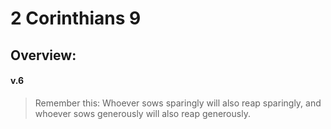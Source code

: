 # 2 Corinthians 9

## Overview:



#### v.6
>Remember this: Whoever sows sparingly will also reap sparingly, and whoever sows generously will also reap generously.

